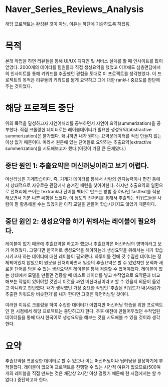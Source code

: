 # Naver_Series_Reviews_Analysis
해당 프로젝트는 완성된 것이 아님.
이유는 하단에 기술하도록 하겠음.

# 목적
본래 작업을 하면 리뷰들을 통해 UI/UX 디자인 및 서비스 설계를 할 때 인사이트를 많이 얻었다.
2000개의 데이터를 팀원들과 직접 생성요약을 했었고 이후에도 심층면담에서의 인사이트를 통해 키워드를 추출했던 경험을 토대로 이 프로젝트를 생각했었다.
이 프로젝트의 목적은 리뷰들의 키워드를 짧게 요약하고 그에 대한 rank나 중요도를 판단해주는 것이었다.

# 해당 프로젝트 중단
위의 목적을 달성하고자 자연어처리를 공부하면서 자연어 요약(summerization)을 공부했다.
직접 크롤링한 데이터로는 레이블데이터가 필요한 생성요약(abstractive summerization)은 불가했다.
왜냐하면 내가 원하는 요약문데이터를 직접 만들지 않는 이상 없기 때문이다.
따라서 원문에 있는 단어들로 요약하는 추출요약(extractive summerization)을 시도해보고자 했다.(이것이 가장 큰 문제였다.)

## 중단 원인 1: 추출요약은 머신러닝이라고 보기 어렵다.
머신러닝은 기계학습이다.
즉, 기계가 데이터를 통해서 사람의 인지능력이나 편견 등에서 상대적으로 자유로운 관점에서 숨겨진 패턴을 찾아야한다.
하지만 추출요약의 일환으로 전처리에 쓰이는 textrank나 단어를 벡터로 만드는 방법 중 하나인 fasttext를 적용해보면서 기분 나쁜 쎄함을 느꼈다.
이 정도의 전처리를 통해서 추출되는 키워드들을 사람이 잘 활용해볼 수는 있겠지만 아직 모델을 만들어 학습시키지도 않았기 때문이다.


## 중단 원인 2: 생성요약을 하기 위해서는 레이블이 필요하다.
레이블이 없기 때문에 추출요약을 하고자 했으나 추출요약은 머신러닝의 영역이라고 보기 어려웠다.
그렇다면 한국어로 생성요약을 해야하는데 생성요약을 위해서는 내가 학습시키고자 하는 데이터에 대한 레이블이 필요했다.
하루이틀 전에 갓 수집한 데이터는 정제되어있지 않았으며 원문을 전처리하면서 일종의 추출요약은 할 수 있었지만 문맥과 새로운 단어를 담을 수 있는 생성요약은 레이블을 통해 검증할 수 있어야했다.
레이블이 없는 상태에서 모델을 만들면 검증할 때 테스트 데이터를 넣고 수작업으로 요약문과 비교해보는 작업이 있어야할 것인데 이것을 과연 머신러닝이라고 할 수 있을지 의문이 들었고 아니라고 판단했다.
내가 생각했던 가장 중요한 작업인 '추출된 키워드가 내(사람)가 추출한 키워드랑 비슷한가'를 내가 한다면 그것은 휴먼러닝일 것이다.

이러한 이유로 크롤링을 하여 수집한 데이터가 아깝지만 머신러닝 학습을 위한 프로젝트인 현 시점에서 해당 프로젝트는 중단하고자 한다.
추후 예전에 만들어두었던 수작업된 데이터들을 통해 다시 한국어로 생성요약을 해보는 것을 시도해볼 수 있을 것이라 생각한다.

# 요약
추출요약을 크롤링한 데이터로 할 수 있으나 이는 머신러닝이나 딥러닝을 활용하기에 부적절했다.
레이블이 없으며 프로젝트를 진행할 수 있는 시간적 여유가 없으므로(500여개의 레이블을 직접 만드는 것은 체감상 2시간 이상 걸렸기 때문에 현 시점에서는 할 수 없다.) 중단하고자 한다.
